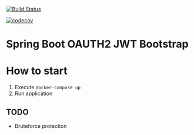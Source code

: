 [![Build Status](https://travis-ci.org/modestukasai/spring-boot-jwt.svg?branch=master)](https://travis-ci.org/modestukasai/spring-boot-jwt)

[![codecov](https://codecov.io/gh/modestukasai/spring-boot-jwt/branch/master/graph/badge.svg)](https://codecov.io/gh/modestukasai/spring-boot-jwt)

# Spring Boot OAUTH2 JWT Bootstrap

# How to start
1. Execute `docker-compose up`
2. Run application

## TODO
* Bruteforce protection
